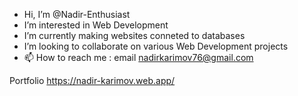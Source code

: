 - Hi, I’m @Nadir-Enthusiast
- I’m interested in Web Development
- I’m currently making websites conneted to databases
- I’m looking to collaborate on various Web Development projects
- 📫 How to reach me : email nadirkarimov76@gmail.com

Portfolio
https://nadir-karimov.web.app/

<!---
Never gonna give you up!
--->
